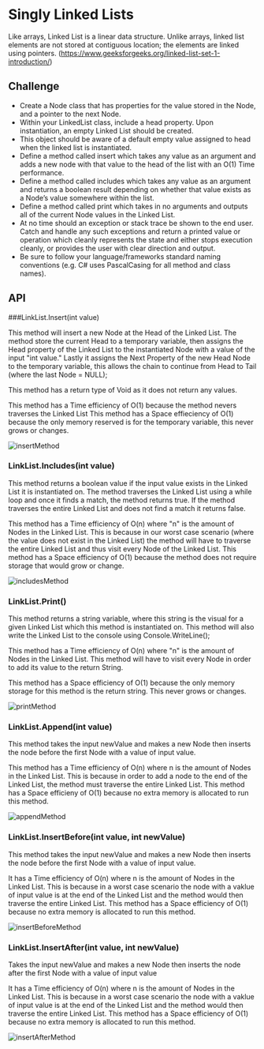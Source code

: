 # Singly Linked Lists

Like arrays, Linked List is a linear data structure. Unlike arrays, linked list elements are not stored at contiguous location; the elements are linked using pointers.
(https://www.geeksforgeeks.org/linked-list-set-1-introduction/)


## Challenge

- Create a Node class that has properties for the value stored in the Node, and a pointer to the next Node.
- Within your LinkedList class, include a head property. Upon instantiation, an empty Linked List should be created.
- This object should be aware of a default empty value assigned to head when the linked list is instantiated.
- Define a method called insert which takes any value as an argument and adds a new node with that value to the head of the list with an O(1) Time performance.
- Define a method called includes which takes any value as an argument and returns a boolean result depending on whether that value exists as a Node’s value somewhere within the list.
- Define a method called print which takes in no arguments and outputs all of the current Node values in the Linked List.
- At no time should an exception or stack trace be shown to the end user. Catch and handle any such exceptions and return a printed value or operation which cleanly represents the state and either stops execution cleanly, or provides the user with clear direction and output.
- Be sure to follow your language/frameworks standard naming conventions (e.g. C# uses PascalCasing for all method and class names).


## API

###LinkList.Insert(int value)

This method will insert a new Node at the Head of the Linked List.
The method store the current Head to a temporary variable, then assigns the Head property of the Linked List to the instantiated Node with a value of the input "int value." Lastly it assigns the Next Property of the new Head Node to the temporary variable, this allows the chain to continue from Head to Tail (where the last Node = NULL);

This method has a return type of Void as it does not return any values.

This method has a Time efficiency of O(1) because the method nevers traverses the Linked List
This method has a Space effieciency of O(1) because the only memory reserved is for the temporary variable, this never grows or changes.

![insertMethod](../../Assets/insertMethod.png)

### LinkList.Includes(int value)
This method returns a boolean value if the input value exists in the Linked List it is instantiated on. The method traverses the Linked List using a while loop and once it finds a match, the method returns true. If the method traverses the entire Linked List and does not find a match it returns false.

This method has a Time efficiency of O(n) where "n" is the amount of Nodes in the Linked List. This is because in our worst case scenario (where the value does not exist in the Linked List) the method will have to traverse the entire Linked List and thus visit every Node of the Linked List.
This method has a Space efficiency of O(1) because the method does not require storage that would grow or change.

![includesMethod](../../Assets/includesMethod.png)

### LinkList.Print()
This method returns a string variable, where this string is the visual for a given Linked List which this method is instantiated on. This method will also write the Linked List to the console using Console.WriteLine();

This method has a Time efficiency of O(n) where "n" is the amount of Nodes in the Linked List. This method will have to visit every Node in order to add its value to the return String. 

This method has a Space efficiency of O(1) because the only memory storage for this method is the return string. This never grows or changes.

![printMethod](../../Assets/printMethod.png)

### LinkList.Append(int value)
This method takes the input newValue and makes a new Node then inserts the node before the first Node with a value of input value. 

This method has a Time efficiency of O(n) where n is the amount of Nodes in the Linked List. This is because in order to add a node to the end of the Linked List, the method must traverse the entire Linked List.
This method has a Space efficieny of O(1) because no extra memory is allocated to run this method.

![appendMethod](../../Assets/appendMethod.png)

### LinkList.InsertBefore(int value, int newValue)
This method takes the input newValue and makes a new Node then inserts the node before the first Node with a value of input value. 

It has a Time efficiency of O(n) where n is the amount of Nodes in the Linked List. This is because in a worst case scenario the node with a vaklue of input value is at the end of the Linked List and the method would then traverse the entire Linked List.
This method has a Space efficiency of O(1) because no extra memory is allocated to run this method.

![insertBeforeMethod](../../Assets/insertBeforeMethod.png)
### LinkList.InsertAfter(int value, int newValue)
Takes the input newValue and makes a new Node then inserts the node after the first Node with a value of input value

It has a Time efficiency of O(n) where n is the amount of Nodes in the Linked List. This is because in a worst case scenario the node with a vaklue of input value is at the end of the Linked List and the method would then traverse the entire Linked List.
This method has a Space efficiency of O(1) because no extra memory is allocated to run this method.

![insertAfterMethod](../../Assets/insertAfterMethod.png)
